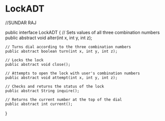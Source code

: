 # LockADT
//SUNDAR RAJ

public interface LockADT
{
	// Sets values of all three combination numbers
	public abstract void alter(int x, int y, int z);

	// Turns dial according to the three combination numbers
	public abstract boolean turn(int x, int y, int z);

	// Locks the lock
	public abstract void close();

	// Attempts to open the lock with user's combination numbers
	public abstract void attempt(int x, int y, int z);

	// Checks and returns the status of the lock
	public abstract String inquire();

	// Returns the current number at the top of the dial
	public abstract int current();
}

